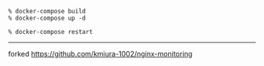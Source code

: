 ```
% docker-compose build
% docker-compose up -d

% docker-compose restart
```
---
forked https://github.com/kmiura-1002/nginx-monitoring
